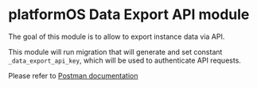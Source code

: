 # platformOS Data Export API module

The goal of this module is to allow to export instance data via API.

This module will run migration that will generate and set constant `_data_export_api_key`, which will be used to authenticate API requests.

Please refer to [Postman documentation](https://documenter.getpostman.com/view/7365586/2s9YR9aDcn)
